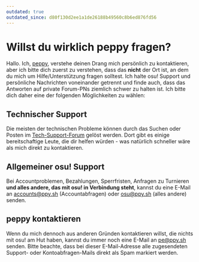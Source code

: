 ```yaml
---
outdated: true
outdated_since: d80f130d2ee1a1de26188b49560c8b6ed876fd56
---
```


# Willst du wirklich peppy fragen?

Hallo. Ich, [peppy](https://osu.ppy.sh/users/2), verstehe deinen Drang mich persönlich zu kontaktieren, aber ich bitte dich zuerst zu verstehen, dass das **nicht** der Ort ist, an dem du mich um Hilfe/Unterstützung fragen solltest. Ich halte osu! Support und persönliche Nachrichten voneinander getrennt und finde auch, dass das Antworten auf private Forum-PNs ziemlich schwer zu halten ist. Ich bitte dich daher eine der folgenden Möglichkeiten zu wählen:

## Technischer Support

Die meisten der technischen Probleme können durch das Suchen oder Posten im [Tech-Support-Forum](https://osu.ppy.sh/community/forums/5) gelöst werden. Dort gibt es einige bereitschaftige Leute, die dir helfen würden - was natürlich schneller wäre als mich direkt zu kontaktieren.

## Allgemeiner osu! Support

Bei Accountproblemen, Bezahlungen, Sperrfristen, Anfragen zu Turnieren **und alles andere, das mit osu! in Verbindung steht**, kannst du eine E-Mail an [accounts@ppy.sh](mailto:accounts@ppy.sh) (Accountabfragen) oder [osu@ppy.sh](mailto:osu@ppy.sh) (alles andere) senden.

## peppy kontaktieren

Wenn du mich dennoch aus anderen Gründen kontaktieren willst, die nichts mit osu! am Hut haben, kannst du immer noch eine E-Mail an [pe@ppy.sh](mailto:pe@ppy.sh) senden. Bitte beachte, dass bei dieser E-Mail-Adresse alle zugesendeten Support- oder Kontoabfragen-Mails direkt als Spam markiert werden.
